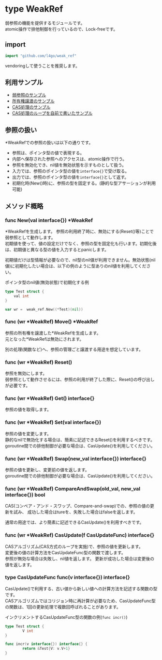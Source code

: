 # type WeakRef
弱参照の機能を提供するモジュールです。  
atomic操作で排他制御を行っているので、Lock-freeです。

## import

```go
import "github.com/l4go/weak_ref"
```
vendoringして使うことを推奨します。

## 利用サンプル

* [弱参照のサンプル](../examples/ex_weak_ref/ex_weak_ref.go)
* [所有権譲渡のサンプル](../examples/ex_ref_move/ex_ref_move.go)
* [CAS処理のサンプル](../examples/ex_ref_cas/ex_ref_cas.go)
* [CAS処理のループを自前で書いたサンプル](../examples/ex_ref_cas2/ex_ref_cas2.go)

## 参照の扱い
\*WeakRefでの参照の扱いは以下の通りです。

* 参照は、ポインタ型の値で表現する。
* 内部へ保存された参照へのアクセスは、atomic操作で行う。
* 参照を無効化でき、nil値を無効状態を示すものとして扱う。
* 入力では、参照のポインタ型の値を`interface{}`で受け取る。
* 出力では、参照のポインタ型の値を`interface{}`として返す。
* 初期化時(New()時)に、参照の型を固定する。(静的な型アサーションが利用可能)

## メソッド概略

### func New(val interface{}) \*WeakRef
\*WeakRefを生成します。
参照の利用終了時に、無効にする(Reset()等)ことで弱参照として動作します。  
初期値を使って、値の設定だけでなく、参照の型を固定化も行います。初期化後は、初期値と異なる型の値を入力するとpanicします。

初期値だけは型情報が必要なので、nil型のnil値が利用できません。無効状態(nil値)に初期化したい場合は、以下の例のように型ありのnil値を利用してください。

ポインタ型のnil値(無効状態)で初期化する例

```go 
type Test struct {
	val int
}

var wr =  weak_ref.New((*Test)(nil))
```

### func (wr \*WeakRef) Move() \*WeakRef
参照の所有権を譲渡した\*WeakRefを生成します。  
元となった\*WeakRefは無効にされます。

別の処理(関数など)へ、参照の管理ごと譲渡する用途を想定しています。

### func (wr \*WeakRef) Reset()
参照を無効にします。  
弱参照として動作させるには、参照の利用が終了した際に、Reset()の呼び出しが必要です。

### func (wr \*WeakRef) Get() interface{}
参照の値を取得します。

### func (wr \*WeakRef) Set(val interface{})
参照の値を変更します。   
静的なnilで無効化する場合は、簡素に記述できるReset()を利用するべきです。  
goroutine間での排他制御が必要な場合は、CasUpdate()を利用してください。

### func (wr \*WeakRef) Swap(new\_val interface{}) interface{}
参照の値を更新し、変更前の値を返します。  
goroutine間での排他制御が必要な場合は、CasUpdate()を利用してください。

### func (wr \*WeakRef) CompareAndSwap(old\_val, new\_val interface{}) bool
CAS(コンペア・アンド・スワップ、Compare-and-swap)での、参照の値の更新を試み、
成功した場合はtureを、失敗した場合はfalseを返します。

通常の用途では、より簡素に記述できるCasUpdate()を利用すべきです。

### func (wr \*WeakRef) CasUpdate(f CasUpdateFunc) interface{}
CASアルゴリズム(CAS方式のループを実施)で、参照の値を更新します。  
変更後の値の計算方法をCasUpdateFunc型の関数で渡します。  
参照が無効な場合は失敗し、nil値を返します。
更新が成功した場合は変更後の値を返します。

### type CasUpdateFunc func(v interface{}) interface{}
CasUpdate()で利用する、古い値から新しい値への計算方法を記述する関数の型です。  
CASアルゴリズムではコリジョン時に再計算が必要なため、CasUpdateFunc型の関数は、1回の更新処理で複数回呼ばれることがあります。

インクリメントするCasUpdateFunc型の関数の例(`func incr()`)

```go
type Test struct {
        V int
}

func incr(v interface{}) interface{} {
        return &Test{V: v.V+1}
}
```
